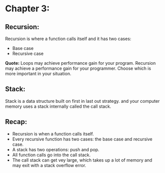 # Chapter 3:

## Recursion:

Recursion is where a function calls itself and it has two cases:

- Base case
- Recursive case

**Quote:** Loops may achieve performance gain for your program. Recursion may achieve a performance gain for your programmer. Choose which is more important in your situation.

## Stack:

Stack is a data structure built on first in last out strategy. and your computer memory uses a stack internally called the call stack.

## Recap:

- Recursion is when a function calls itself.
- Every recursive function has two cases: the base case and recursive case.
- A stack has two operations: push and pop.
- All function calls go into the call stack.
- The call stack can get vey large, which takes up a lot of memory and may exit with a stack overflow error.
